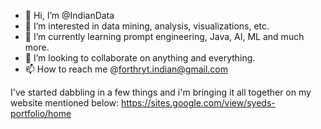 - 👋 Hi, I’m @IndianData
- 👀 I’m interested in data mining, analysis, visualizations, etc.
- 🌱 I’m currently learning prompt engineering, Java, AI, ML and much more.
- 💞️ I’m looking to collaborate on anything and everything.
- 📫 How to reach me @forthryt.indian@gmail.com


I've started dabbling in a few things and i'm bringing it all together on my website mentioned below:
https://sites.google.com/view/syeds-portfolio/home

